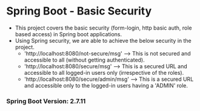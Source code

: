 # Spring Boot - Basic Security
* This project covers the basic security (form-login, http basic auth, role based access) in Spring boot applications.
* Using Spring security, we are able to achieve the below security in the project.
  * 'http://localhost:8080/not-secure/msg' --> This is not secured and accessible to all (without getting authenticated).
  * 'http://localhost:8080/secure/msg' --> This is a secured URL and accessible to all logged-in users only (irrespective of the roles).
  * 'http://localhost:8080/secure/admin/msg' --> This is a secured URL and accessible only to the logged-in users having a 'ADMIN' role.

### Spring Boot Version: 2.7.11
